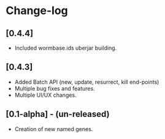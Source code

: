 # Change-log

## [0.4.4]
 - Included wormbase.ids uberjar building.
 
## [0.4.3]
 - Added Batch API (new, update, resurrect, kill end-points)
 - Multiple bug fixes and features.
 - Multiple UI/UX changes.

## [0.1-alpha] - (un-released)
 - Creation of new named genes.
